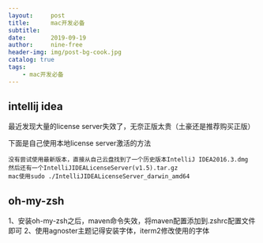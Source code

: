 ```yaml
---
layout:     post
title:      mac开发必备
subtitle: 
date:       2019-09-19
author:     nine-free
header-img: img/post-bg-cook.jpg
catalog: true
tags:
    - mac开发必备
---
```


## intellij idea
最近发现大量的license server失效了，无奈正版太贵（土豪还是推荐购买正版）

下面是自己使用本地license server激活的方法
```
没有尝试使用最新版本，直接从自己云盘找到了一个历史版本IntelliJ IDEA2016.3.dmg
然后还有一个IntelliJIDEALicenseServer(v1.5).tar.gz 
mac使用sudo ./IntelliJIDEALicenseServer_darwin_amd64

```
## oh-my-zsh
1、安装oh-my-zsh之后，maven命令失效，将maven配置添加到.zshrc配置文件即可
2、使用agnoster主题记得安装字体，iterm2修改使用的字体




